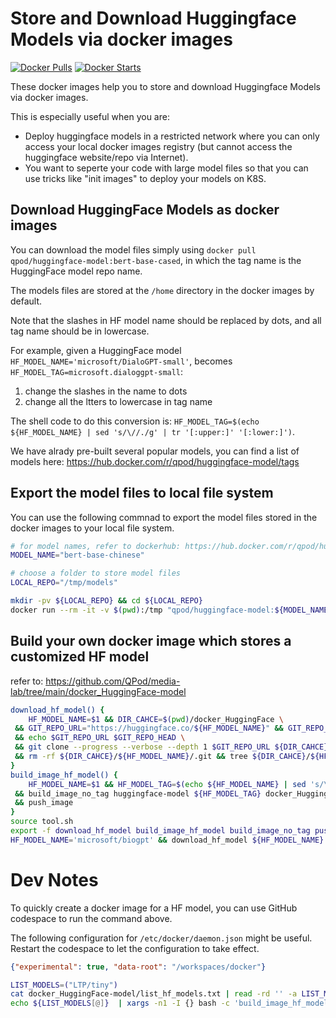 # Store and Download Huggingface Models via docker images

[![Docker Pulls](https://img.shields.io/docker/pulls/qpod/huggingface-model.svg)](https://hub.docker.com/r/qpod/huggingface-model)
[![Docker Starts](https://img.shields.io/docker/stars/qpod/huggingface-model.svg)](https://hub.docker.com/r/qpod/huggingface-model)

These docker images help you to store and download Huggingface Models via docker images.

This is especially useful when you are:

 - Deploy huggingface models in a restricted network where you can only access your local docker images registry (but cannot access the huggingface website/repo via Internet).
 - You want to seperte your code with large model files so that you can use tricks like "init images" to deploy your models on K8S.

## Download HuggingFace Models as docker images

You can download the model files simply using `docker pull qpod/huggingface-model:bert-base-cased`, in which the tag name is the HuggingFace model repo name.

The models files are stored at the `/home` directory in the docker images by default.

Note that the slashes in HF model name should be replaced by dots, and all tag name should be in lowercase.

For example, given a HuggingFace model `HF_MODEL_NAME='microsoft/DialoGPT-small'`, becomes `HF_MODEL_TAG=microsoft.dialoggpt-small`:
1. change the slashes in the name to dots
2. change all the ltters to lowercase in tag name

The shell code to do this conversion is: `HF_MODEL_TAG=$(echo ${HF_MODEL_NAME} | sed 's/\//./g' | tr '[:upper:]' '[:lower:]')`.

We have alrady pre-built several popular models, you can find a list of models here:
https://hub.docker.com/r/qpod/huggingface-model/tags


## Export the model files to local file system 

You can use the following commnad to export the model files stored in the docker images to your local file system.

```bash
# for model names, refer to dockerhub: https://hub.docker.com/r/qpod/huggingface-model/tags
MODEL_NAME="bert-base-chinese"

# choose a folder to store model files
LOCAL_REPO="/tmp/models"

mkdir -pv ${LOCAL_REPO} && cd ${LOCAL_REPO}
docker run --rm -it -v $(pwd):/tmp "qpod/huggingface-model:${MODEL_NAME}"
```


## Build your own docker image which stores a customized HF model

refer to: https://github.com/QPod/media-lab/tree/main/docker_HuggingFace-model

```bash
download_hf_model() {
    HF_MODEL_NAME=$1 && DIR_CAHCE=$(pwd)/docker_HuggingFace \
 && GIT_REPO_URL="https://huggingface.co/${HF_MODEL_NAME}" && GIT_REPO_HEAD=$(git ls-remote $GIT_REPO_URL | grep HEAD | cut -f1) \
 && echo $GIT_REPO_URL $GIT_REPO_HEAD \
 && git clone --progress --verbose --depth 1 $GIT_REPO_URL ${DIR_CAHCE}/${HF_MODEL_NAME} \
 && rm -rf ${DIR_CAHCE}/${HF_MODEL_NAME}/.git && tree ${DIR_CAHCE}/${HF_MODEL_NAME} && du -h -d1 ${DIR_CAHCE}/${HF_MODEL_NAME}
}
build_image_hf_model() {
    HF_MODEL_NAME=$1 && HF_MODEL_TAG=$(echo ${HF_MODEL_NAME} | sed 's/\//./g' | tr '[:upper:]' '[:lower:]') \
 && build_image_no_tag huggingface-model ${HF_MODEL_TAG} docker_HuggingFace-model/Dockerfile --build-arg "HF_MODEL_NAME=${HF_MODEL_NAME}" \
 && push_image
}
source tool.sh
export -f download_hf_model build_image_hf_model build_image_no_tag push_image
HF_MODEL_NAME='microsoft/biogpt' && download_hf_model ${HF_MODEL_NAME} && build_image_hf_model ${HF_MODEL_NAME}
```

# Dev Notes

To quickly create a docker image for a HF model, you can use GitHub codespace to run the command above.

The following configuration for `/etc/docker/daemon.json` might be useful. Restart the codespace to let the configuration to take effect.

```json
{"experimental": true, "data-root": "/workspaces/docker"}
```

```bash
LIST_MODELS=("LTP/tiny")
cat docker_HuggingFace-model/list_hf_models.txt | read -rd '' -a LIST_MODELS_BAK
echo ${LIST_MODELS[@]}  | xargs -n1 -I {} bash -c 'build_image_hf_model "$@"' _ {} ;
```
